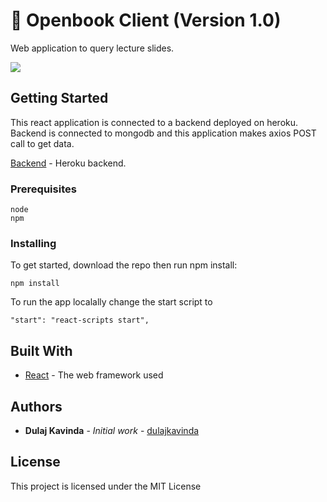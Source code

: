 # 📝 Openbook Client (Version 1.0) 

Web application to query lecture slides.

<img src='public/captured.gif' />

## Getting Started

This react application is connected to a backend deployed on heroku. Backend is connected to mongodb and this application makes axios POST call to get data.

[Backend](https://openbook-searcher.herokuapp.com/) - Heroku backend.

### Prerequisites

```
node
npm
```

### Installing

To get started, download the repo then run npm install:

```
npm install
```

To run the app localally change the start script to 

```
"start": "react-scripts start",
```

## Built With

* [React](https://reactjs.org) - The web framework used

## Authors

* **Dulaj Kavinda** - *Initial work* - [dulajkavinda](https://github.com/dulajkavinda)

## License

This project is licensed under the MIT License

